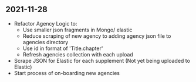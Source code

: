 ## 2021-11-28

- Refactor Agency Logic to:
    - Use smaller json fragments in Mongo/ elastic
    - Reduce scraping of new agency to adding agency json file to agencies directory
    - Use id in format of 'Title.chapter'
    - Refresh agencies collection with each upload
- Scrape JSON for Elastic for each supplement (Not yet being uploaded to Elastic)
- Start process of on-boarding new agencies
